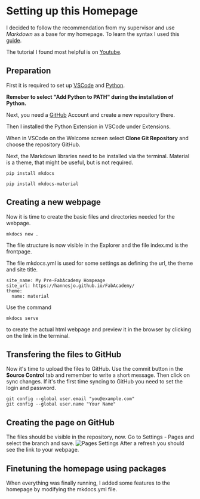 # Setting up this Homepage

I decided to follow the recommendation from my supervisor and use *Markdown* as a base for my homepage. To learn the syntax I used this [guide](https://www.markdownguide.org/basic-syntax/). 

The tutorial I found most helpful is on [Youtube](https://www.youtube.com/watch?v=Q-YA_dA8C20).

## Preparation
First it is required to set up [VSCode](https://code.visualstudio.com/) and [Python](https://www.python.org/). 

**Remeber to select "Add Python to PATH" during the installation of Python.**

Next, you need a [GitHub](https://github.com) Account and create a new repository there. 

Then I installed the Python Extension in VSCode under Extensions.

When in VSCode on the Welcome screen select **Clone Git Repository** and choose the repository GitHub. 

Next, the Markdown libraries need to be installed via the terminal. Material is a theme, that might be useful, but is not required.

```
pip install mkdocs

pip install mkdocs-material
```
## Creating a new webpage
Now it is time to create the basic files and directories needed for the webpage. 
```
mkdocs new .
```
The file structure is now visible in the Explorer and the file index.md is the frontpage. 

The file mkdocs.yml is used for some settings as defining the url, the theme and site title. 
```
site_name: My Pre-FabAcademy Hompeage
site_url: https://hannesjo.github.io/FabAcademy/
theme:
  name: material
```
Use the command 
```
mkdocs serve
```
to create the actual html webpage and preview it in the browser by clicking on the link in the terminal. 

## Transfering the files to GitHub
Now it's time to upload the files to GitHub. Use the commit button in the **Source Control** tab and remember to write a short message. Then click on sync changes. If it's the first time syncing to GitHub you need to set the login and password. 
```
git config --global user.email "you@example.com"
git config --global user.name "Your Name"
```

## Creating the page on GitHub
The files should be visible in the repository, now. 
Go to Settings - Pages and select the branch and save. 
![Pages Settings](../docs/images/githug_pages.png)
After a refresh you should see the link to your webpage.

## Finetuning the homepage using packages
When everything was finally running, I added some features to the homepage by modifying the mkdocs.yml file. 